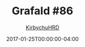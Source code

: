 ---
title: "Grafald #86"
type: "image"
date: 2017-01-25T00:00:00-04:00
draft: false
categories:
- blog
- projects
- grafald
image_path: "../img/2017/86.png"
alt_text: ""
is_subpage: true
author: "[KirbychuHRD](https://cohost.org/KirbychuHRD)"
---